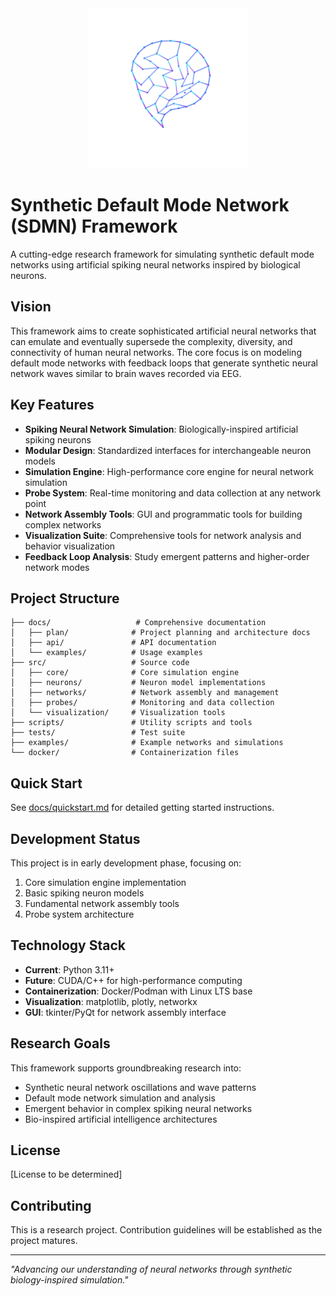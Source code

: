 <div align="center">
  <img src="assets/logo/v3/logo.svg" width="256" height="256" alt="SDMN Framework - Triangulated Brain Network Logo">
  <br>
  <!-- <em>Synthetic Default Mode Network Framework</em> -->
</div>

# Synthetic Default Mode Network (SDMN) Framework

A cutting-edge research framework for simulating synthetic default mode networks using artificial spiking neural networks inspired by biological neurons.

## Vision

This framework aims to create sophisticated artificial neural networks that can emulate and eventually supersede the complexity, diversity, and connectivity of human neural networks. The core focus is on modeling default mode networks with feedback loops that generate synthetic neural network waves similar to brain waves recorded via EEG.

## Key Features

- **Spiking Neural Network Simulation**: Biologically-inspired artificial spiking neurons
- **Modular Design**: Standardized interfaces for interchangeable neuron models
- **Simulation Engine**: High-performance core engine for neural network simulation
- **Probe System**: Real-time monitoring and data collection at any network point
- **Network Assembly Tools**: GUI and programmatic tools for building complex networks
- **Visualization Suite**: Comprehensive tools for network analysis and behavior visualization
- **Feedback Loop Analysis**: Study emergent patterns and higher-order network modes

## Project Structure

```
├── docs/                   # Comprehensive documentation
│   ├── plan/              # Project planning and architecture docs
│   ├── api/               # API documentation
│   └── examples/          # Usage examples
├── src/                   # Source code
│   ├── core/              # Core simulation engine
│   ├── neurons/           # Neuron model implementations
│   ├── networks/          # Network assembly and management
│   ├── probes/            # Monitoring and data collection
│   └── visualization/     # Visualization tools
├── scripts/               # Utility scripts and tools
├── tests/                 # Test suite
├── examples/              # Example networks and simulations
└── docker/                # Containerization files
```

## Quick Start

See [docs/quickstart.md](docs/quickstart.md) for detailed getting started instructions.

## Development Status

This project is in early development phase, focusing on:
1. Core simulation engine implementation
2. Basic spiking neuron models
3. Fundamental network assembly tools
4. Probe system architecture

## Technology Stack

- **Current**: Python 3.11+
- **Future**: CUDA/C++ for high-performance computing
- **Containerization**: Docker/Podman with Linux LTS base
- **Visualization**: matplotlib, plotly, networkx
- **GUI**: tkinter/PyQt for network assembly interface

## Research Goals

This framework supports groundbreaking research into:
- Synthetic neural network oscillations and wave patterns
- Default mode network simulation and analysis
- Emergent behavior in complex spiking neural networks
- Bio-inspired artificial intelligence architectures

## License

[License to be determined]

## Contributing

This is a research project. Contribution guidelines will be established as the project matures.

---

*"Advancing our understanding of neural networks through synthetic biology-inspired simulation."*
